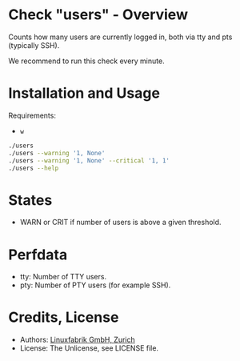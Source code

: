 # Check "users" - Overview

Counts how many users are currently logged in, both via tty and pts (typically SSH).

We recommend to run this check every minute.


# Installation and Usage

Requirements:
* `w`

```bash
./users
./users --warning '1, None'
./users --warning '1, None' --critical '1, 1'
./users --help
```


# States

* WARN or CRIT if number of users is above a given threshold.


# Perfdata

* tty: Number of TTY users.
* pty: Number of PTY users (for example SSH).


# Credits, License

* Authors: [Linuxfabrik GmbH, Zurich](https://www.linuxfabrik.ch)
* License: The Unlicense, see LICENSE file.